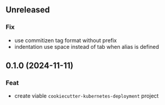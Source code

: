 ## Unreleased

### Fix

- use commitizen tag format without prefix
- indentation use space instead of tab when alias is defined

## 0.1.0 (2024-11-11)

### Feat

- create viable `cookiecutter-kubernetes-deployment` project
